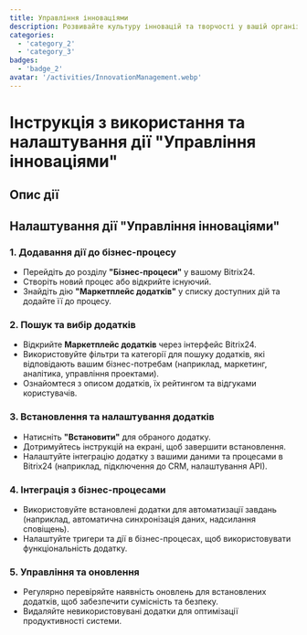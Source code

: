 ```yaml
---
title: Управління інноваціями
description: Розвивайте культуру інновацій та творчості у вашій організації.
categories: 
  - 'category_2'
  - 'category_3'
badges:
  - 'badge_2'
avatar: '/activities/InnovationManagement.webp'
---
```

# Інструкція з використання та налаштування дії "Управління інноваціями"

## Опис дії

## **Налаштування дії "Управління інноваціями"**

### 1. Додавання дії до бізнес-процесу
- Перейдіть до розділу **"Бізнес-процеси"** у вашому Bitrix24.
- Створіть новий процес або відкрийте існуючий.
- Знайдіть дію **"Маркетплейс додатків"** у списку доступних дій та додайте її до процесу.

### 2. Пошук та вибір додатків
- Відкрийте **Маркетплейс додатків** через інтерфейс Bitrix24.
- Використовуйте фільтри та категорії для пошуку додатків, які відповідають вашим бізнес-потребам (наприклад, маркетинг, аналітика, управління проектами).
- Ознайомтеся з описом додатків, їх рейтингом та відгуками користувачів.

### 3. Встановлення та налаштування додатків
- Натисніть **"Встановити"** для обраного додатку.
- Дотримуйтесь інструкцій на екрані, щоб завершити встановлення.
- Налаштуйте інтеграцію додатку з вашими даними та процесами в Bitrix24 (наприклад, підключення до CRM, налаштування API).

### 4. Інтеграція з бізнес-процесами
- Використовуйте встановлені додатки для автоматизації завдань (наприклад, автоматична синхронізація даних, надсилання сповіщень).
- Налаштуйте тригери та дії в бізнес-процесах, щоб використовувати функціональність додатку.

### 5. Управління та оновлення
- Регулярно перевіряйте наявність оновлень для встановлених додатків, щоб забезпечити сумісність та безпеку.
- Видаляйте невикористовувані додатки для оптимізації продуктивності системи.
